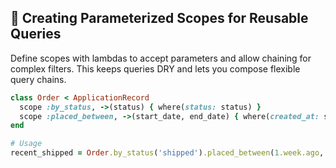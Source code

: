 ## 🚀 Creating Parameterized Scopes for Reusable Queries

Define scopes with lambdas to accept parameters and allow chaining for complex filters. This keeps queries DRY and lets you compose flexible query chains.

```ruby
class Order < ApplicationRecord
  scope :by_status, ->(status) { where(status: status) }
  scope :placed_between, ->(start_date, end_date) { where(created_at: start_date..end_date) }
end

# Usage
recent_shipped = Order.by_status('shipped').placed_between(1.week.ago, Time.current)
```
